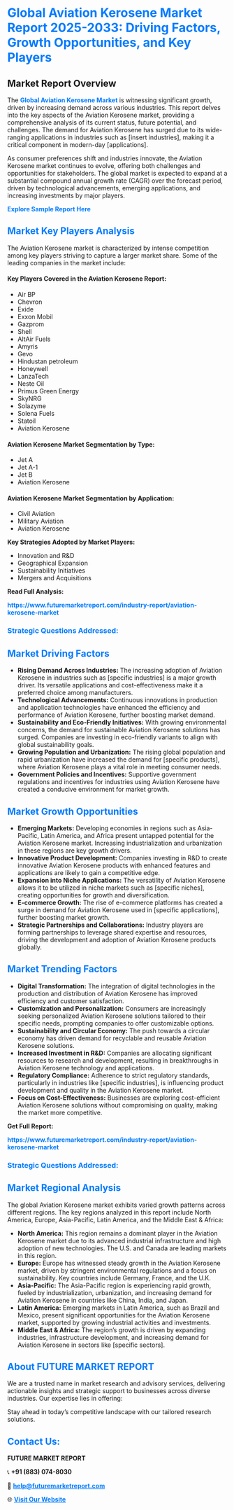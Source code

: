 <h1 style="color: #007BFF;">Global Aviation Kerosene Market Report 2025-2033: Driving Factors, Growth Opportunities, and Key Players</h1>

<section id="overview">
<h2>Market Report Overview</h2>
<p>The <a href="https://www.futuremarketreport.com/industry-report/aviation-kerosene-market" style="color: #007BFF; text-decoration: none;"><strong>Global Aviation Kerosene Market</strong></a> is witnessing significant growth, driven by increasing demand across various industries. This report delves into the key aspects of the Aviation Kerosene market, providing a comprehensive analysis of its current status, future potential, and challenges. The demand for Aviation Kerosene has surged due to its wide-ranging applications in industries such as [insert industries], making it a critical component in modern-day [applications].</p>
<p>As consumer preferences shift and industries innovate, the Aviation Kerosene market continues to evolve, offering both challenges and opportunities for stakeholders. The global market is expected to expand at a substantial compound annual growth rate (CAGR) over the forecast period, driven by technological advancements, emerging applications, and increasing investments by major players.</p>
</section>

<section id="overview">
<p><a href="https://www.futuremarketreport.com/request-sample/reportId=107077" style="color: #007BFF; text-decoration: none;"><strong>Explore Sample Report Here</strong></a></p>
</section>

<section id="key-players">
<h2 style="color: #007BFF;">Market Key Players Analysis</h2>
<p>The Aviation Kerosene market is characterized by intense competition among key players striving to capture a larger market share. Some of the leading companies in the market include:</p>
<h4>Key Players Covered in the Aviation Kerosene Report:</h4>
<ul><li>Air BP</li><li>Chevron</li><li>Exide</li><li>Exxon Mobil</li><li>Gazprom</li><li>Shell</li><li>AltAir Fuels</li><li>Amyris</li><li>Gevo</li><li>Hindustan petroleum</li><li>Honeywell</li><li>LanzaTech</li><li>Neste Oil</li><li>Primus Green Energy</li><li>SkyNRG</li><li>Solazyme</li><li>Solena Fuels</li><li>Statoil</li><li>Aviation Kerosene</li></ul>
<h4>Aviation Kerosene Market Segmentation by Type:</h4>
<ul><li>Jet A</li><li>Jet A-1</li><li>Jet B</li><li>Aviation Kerosene</li></ul>

<h4>Aviation Kerosene Market Segmentation by Application:</h4>
<ul><li>Civil Aviation</li><li>Military Aviation</li><li>Aviation Kerosene</li></ul>
<p><strong>Key Strategies Adopted by Market Players:</strong></p>
<ul>
<li>Innovation and R&D</li>
<li>Geographical Expansion</li>
<li>Sustainability Initiatives</li>
<li>Mergers and Acquisitions</li>
</ul>
</section>

<section>
<p><strong>Read Full Analysis: </strong></p><a href="https://www.futuremarketreport.com/industry-report/aviation-kerosene-market" style="color: #007BFF; text-decoration: none;"><strong>https://www.futuremarketreport.com/industry-report/aviation-kerosene-market</strong></a>
<h3 style="color: #007BFF;">Strategic Questions Addressed:</h3>
</section>

<section id="driving-factors">
<h2 style="color: #007BFF;">Market Driving Factors</h2>
<ul>
<li><strong>Rising Demand Across Industries:</strong> The increasing adoption of Aviation Kerosene in industries such as [specific industries] is a major growth driver. Its versatile applications and cost-effectiveness make it a preferred choice among manufacturers.</li>
<li><strong>Technological Advancements:</strong> Continuous innovations in production and application technologies have enhanced the efficiency and performance of Aviation Kerosene, further boosting market demand.</li>
<li><strong>Sustainability and Eco-Friendly Initiatives:</strong> With growing environmental concerns, the demand for sustainable Aviation Kerosene solutions has surged. Companies are investing in eco-friendly variants to align with global sustainability goals.</li>
<li><strong>Growing Population and Urbanization:</strong> The rising global population and rapid urbanization have increased the demand for [specific products], where Aviation Kerosene plays a vital role in meeting consumer needs.</li>
<li><strong>Government Policies and Incentives:</strong> Supportive government regulations and incentives for industries using Aviation Kerosene have created a conducive environment for market growth.</li>
</ul>
</section>

<section id="growth-opportunities">
<h2 style="color: #007BFF;">Market Growth Opportunities</h2>
<ul>
<li><strong>Emerging Markets:</strong> Developing economies in regions such as Asia-Pacific, Latin America, and Africa present untapped potential for the Aviation Kerosene market. Increasing industrialization and urbanization in these regions are key growth drivers.</li>
<li><strong>Innovative Product Development:</strong> Companies investing in R&D to create innovative Aviation Kerosene products with enhanced features and applications are likely to gain a competitive edge.</li>
<li><strong>Expansion into Niche Applications:</strong> The versatility of Aviation Kerosene allows it to be utilized in niche markets such as [specific niches], creating opportunities for growth and diversification.</li>
<li><strong>E-commerce Growth:</strong> The rise of e-commerce platforms has created a surge in demand for Aviation Kerosene used in [specific applications], further boosting market growth.</li>
<li><strong>Strategic Partnerships and Collaborations:</strong> Industry players are forming partnerships to leverage shared expertise and resources, driving the development and adoption of Aviation Kerosene products globally.</li>
</ul>
</section>

<section id="trending-factors">
<h2 style="color: #007BFF;">Market Trending Factors</h2>
<ul>
<li><strong>Digital Transformation:</strong> The integration of digital technologies in the production and distribution of Aviation Kerosene has improved efficiency and customer satisfaction.</li>
<li><strong>Customization and Personalization:</strong> Consumers are increasingly seeking personalized Aviation Kerosene solutions tailored to their specific needs, prompting companies to offer customizable options.</li>
<li><strong>Sustainability and Circular Economy:</strong> The push towards a circular economy has driven demand for recyclable and reusable Aviation Kerosene solutions.</li>
<li><strong>Increased Investment in R&D:</strong> Companies are allocating significant resources to research and development, resulting in breakthroughs in Aviation Kerosene technology and applications.</li>
<li><strong>Regulatory Compliance:</strong> Adherence to strict regulatory standards, particularly in industries like [specific industries], is influencing product development and quality in the Aviation Kerosene market.</li>
<li><strong>Focus on Cost-Effectiveness:</strong> Businesses are exploring cost-efficient Aviation Kerosene solutions without compromising on quality, making the market more competitive.</li>
</ul>
</section>

<section>
<p><strong>Get Full Report: </strong></p><a href="https://www.futuremarketreport.com/industry-report/aviation-kerosene-market" style="color: #007BFF; text-decoration: none;"><strong>https://www.futuremarketreport.com/industry-report/aviation-kerosene-market</strong></a>
<h3 style="color: #007BFF;">Strategic Questions Addressed:</h3>
</section>


<section id="regional-analysis">
<h2 style="color: #007BFF;">Market Regional Analysis</h2>
<p>The global Aviation Kerosene market exhibits varied growth patterns across different regions. The key regions analyzed in this report include North America, Europe, Asia-Pacific, Latin America, and the Middle East & Africa:</p>
<ul>
<li><strong>North America:</strong> This region remains a dominant player in the Aviation Kerosene market due to its advanced industrial infrastructure and high adoption of new technologies. The U.S. and Canada are leading markets in this region.</li>
<li><strong>Europe:</strong> Europe has witnessed steady growth in the Aviation Kerosene market, driven by stringent environmental regulations and a focus on sustainability. Key countries include Germany, France, and the U.K.</li>
<li><strong>Asia-Pacific:</strong> The Asia-Pacific region is experiencing rapid growth, fueled by industrialization, urbanization, and increasing demand for Aviation Kerosene in countries like China, India, and Japan.</li>
<li><strong>Latin America:</strong> Emerging markets in Latin America, such as Brazil and Mexico, present significant opportunities for the Aviation Kerosene market, supported by growing industrial activities and investments.</li>
<li><strong>Middle East & Africa:</strong> The region’s growth is driven by expanding industries, infrastructure development, and increasing demand for Aviation Kerosene in sectors like [specific sectors].</li>
</ul>
</section>

<footer>
<h2 style="color: #007BFF;">About FUTURE MARKET REPORT</h2>
<p>We are a trusted name in market research and advisory services, delivering actionable insights and strategic support to businesses across diverse industries. Our expertise lies in offering:</p>

<p>Stay ahead in today’s competitive landscape with our tailored research solutions.</p>

<h2 style="color: #007BFF;">Contact Us:</h2>
<p><strong>FUTURE MARKET REPORT</strong></p>
<p>📞 <strong>+91 (883) 074-8030</strong></p>
<p>📧 <strong><a href="mailto:help@futuremarketreport.com" style="color: #007BFF;">help@futuremarketreport.com</a></strong></p>
<p>🌐 <strong><a href="https://www.futuremarketreport.com/" style="color: #007BFF;">Visit Our Website</a></strong></p>
</footer>